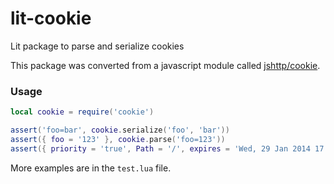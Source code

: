 lit-cookie
==========

Lit package to parse and serialize cookies

This package was converted from a javascript module called [jshttp/cookie](https://github.com/jshttp/cookie).

### Usage

```lua
local cookie = require('cookie')

assert('foo=bar', cookie.serialize('foo', 'bar'))
assert({ foo = '123' }, cookie.parse('foo=123'))
assert({ priority = 'true', Path = '/', expires = 'Wed, 29 Jan 2014 17:43:25 GMT' }, cookie.parse('priority=true; expires=Wed, 29 Jan 2014 17:43:25 GMT; Path=/'))
```

More examples are in the `test.lua` file.

